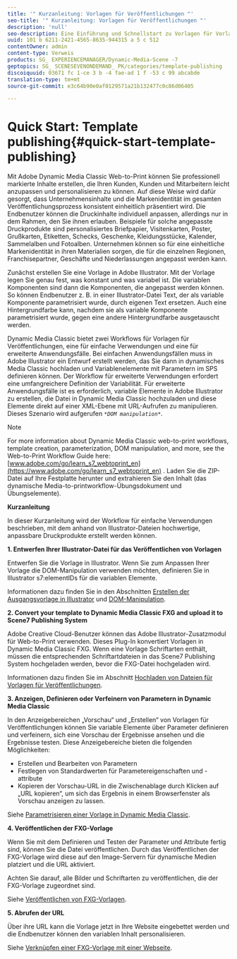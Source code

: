 ```yaml
---
title: '" Kurzanleitung: Vorlagen für Veröffentlichungen "'
seo-title: '" Kurzanleitung: Vorlagen für Veröffentlichungen "'
description: 'null'
seo-description: Eine Einführung und Schnellstart zu Vorlagen für Vorlagen, die Ihnen helfen, schnell zu arbeiten.
uuid: 101 b 6211-2421-4565-8635-944315 a 5 c 512
contentOwner: admin
content-type: Verweis
products: SG_ EXPERIENCEMANAGER/Dynamic-Media-Scene -7
geptopics: SG_ SCENESEVENONDEMAND_ PK/categories/template-publishing
discoiquuid: 03671 fc 1-ce 3 b -4 fae-ad 1 f -53 c 99 abcabde
translation-type: tm+mt
source-git-commit: e3c64b90e0af0129571a21b132477c0c86d06405

---
```



# Quick Start: Template publishing{#quick-start-template-publishing}

Mit Adobe Dynamic Media Classic Web-to-Print können Sie professionell markierte Inhalte erstellen, die Ihren Kunden, Kunden und Mitarbeitern leicht anzupassen und personalisieren zu können. Auf diese Weise wird dafür gesorgt, dass Unternehmensinhalte und die Markenidentität im gesamten Veröffentlichungsprozess konsistent einheitlich präsentiert wird. Die Endbenutzer können die Druckinhalte individuell anpassen, allerdings nur in dem Rahmen, den Sie ihnen erlauben. Beispiele für solche angepasste Druckprodukte sind personalisiertes Briefpapier, Visitenkarten, Poster, Grußkarten, Etiketten, Schecks, Geschenke, Kleidungsstücke, Kalender, Sammelalben und Fotoalben. Unternehmen können so für eine einheitliche Markenidentität in ihren Materialien sorgen, die für die einzelnen Regionen, Franchisepartner, Geschäfte und Niederlassungen angepasst werden kann.

Zunächst erstellen Sie eine Vorlage in Adobe Illustrator. Mit der Vorlage legen Sie genau fest, was konstant und was variabel ist. Die variablen Komponenten sind dann die Komponenten, die angepasst werden können. So können Endbenutzer z. B. in einer Illustrator-Datei Text, der als variable Komponente parametrisiert wurde, durch eigenen Text ersetzen. Auch eine Hintergrundfarbe kann, nachdem sie als variable Komponente parametrisiert wurde, gegen eine andere Hintergrundfarbe ausgetauscht werden.

Dynamic Media Classic bietet zwei Workflows für Vorlagen für Veröffentlichungen, eine für einfache Verwendungen und eine für erweiterte Anwendungsfälle. Bei einfachen Anwendungsfällen muss in Adobe Illustrator ein Entwurf erstellt werden, das Sie dann in dynamisches Media Classic hochladen und Variablenelemente mit Parametern im SPS definieren können. Der Workflow für erweiterte Verwendungen erfordert eine umfangreichere Definition der Variabilität. Für erweiterte Anwendungsfälle ist es erforderlich, variable Elemente in Adobe Illustrator zu erstellen, die Datei in Dynamic Media Classic hochzuladen und diese Elemente direkt auf einer XML-Ebene mit URL-Aufrufen zu manipulieren. Dieses Szenario wird aufgerufen *`*DOM manipulation*`*.

>[!NOTE]
>
>For more information about Dynamic Media Classic web-to-print workflows, template creation, parameterization, DOM manipulation, and more, see the Web-to-Print Workflow Guide here: [www.adobe.com/go/learn_s7_webtoprint_en](https://www.adobe.com/go/learn_s7_webtoprint_en) . Laden Sie die ZIP-Datei auf Ihre Festplatte herunter und extrahieren Sie den Inhalt (das dynamische Media-to-printworkflow-Übungsdokument und Übungselemente).

**Kurzanleitung**

In dieser Kurzanleitung wird der Workflow für einfache Verwendungen beschrieben, mit dem anhand von Illustrator-Dateien hochwertige, anpassbare Druckprodukte erstellt werden können.

**1. Entwerfen Ihrer Illustrator-Datei für das Veröffentlichen von Vorlagen**

Entwerfen Sie die Vorlage in Illustrator. Wenn Sie zum Anpassen Ihrer Vorlage die DOM-Manipulation verwenden möchten, definieren Sie in Illustrator s7:elementIDs für die variablen Elemente.

Informationen dazu finden Sie in den Abschnitten [Erstellen der Ausgangsvorlage in Illustrator](create-initial-template-illustrator.md#create_the_initial_template_in_illustrator) und [DOM-Manipulation](dom-manipulation.md#dom_manipulation).

**2. Convert your template to Dynamic Media Classic FXG and upload it to Scene7 Publishing System**

Adobe Creative Cloud-Benutzer können das Adobe Illustrator-Zusatzmodul für Web-to-Print verwenden. Dieses Plug-In konvertiert Vorlagen in Dynamic Media Classic FXG. Wenn eine Vorlage Schriftarten enthält, müssen die entsprechenden Schriftartdateien in das Scene7 Publishing System hochgeladen werden, bevor die FXG-Datei hochgeladen wird.

Informationen dazu finden Sie im Abschnitt [Hochladen von Dateien für Vorlagen für Veröffentlichungen](upload-files-template-publishing.md#upload_files_for_template_publishing).

**3. Anzeigen, Definieren oder Verfeinern von Parametern in Dynamic Media Classic**

In den Anzeigebereichen „Vorschau“ und „Erstellen“ von Vorlagen für Veröffentlichungen können Sie variable Elemente über Parameter definieren und verfeinern, sich eine Vorschau der Ergebnisse ansehen und die Ergebnisse testen. Diese Anzeigebereiche bieten die folgenden Möglichkeiten:

* Erstellen und Bearbeiten von Parametern
* Festlegen von Standardwerten für Parametereigenschaften und -attribute
* Kopieren der Vorschau-URL in die Zwischenablage durch Klicken auf „URL kopieren“, um sich das Ergebnis in einem Browserfenster als Vorschau anzeigen zu lassen.

Siehe [Parametrisieren einer Vorlage in Dynamic Media Classic](parameterizing-template-scene7.md#parameterizing_a_template_in_scene7).

**4. Veröffentlichen der FXG-Vorlage**

Wenn Sie mit dem Definieren und Testen der Parameter und Attribute fertig sind, können Sie die Datei veröffentlichen. Durch das Veröffentlichen der FXG-Vorlage wird diese auf den Image-Servern für dynamische Medien platziert und die URL aktiviert.

Achten Sie darauf, alle Bilder und Schriftarten zu veröffentlichen, die der FXG-Vorlage zugeordnet sind. 

Siehe [Veröffentlichen von FXG-Vorlagen](dom-manipulation.md#publish_fxg_templates).

**5. Abrufen der URL**

Über ihre URL kann die Vorlage jetzt in Ihre Website eingebettet werden und die Endbenutzer können den variablen Inhalt personalisieren. 

Siehe [Verknüpfen einer FXG-Vorlage mit einer Webseite](linking-fxg-template-web-page.md#linking_an_fxg_template_to_a_web_page).
